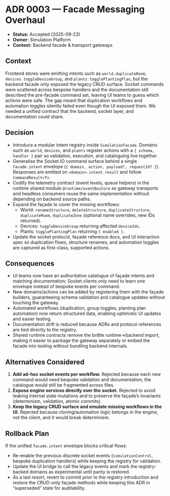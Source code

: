 # ADR 0003 — Facade Messaging Overhaul

- **Status:** Accepted (2025-09-23)
- **Owner:** Simulation Platform
- **Context:** Backend facade & transport gateways

## Context

Frontend stores were emitting intents such as `world.duplicateRoom`,
`devices.toggleDeviceGroup`, and `plants.togglePlantingPlan`, but the backend
facade only exposed the legacy CRUD surface. Socket commands were scattered
across bespoke handlers and the documentation still described the pre-facade
command set, leaving UI teams to guess which actions were safe. The gap meant
that duplication workflows and automation toggles silently failed even though
the UI exposed them. We needed a unified contract that the backend, socket
layer, and documentation could share.

## Decision

- Introduce a modular intent registry inside `SimulationFacade`. Domains such as
  `world`, `devices`, and `plants` register actions with a `{ schema, handler }`
  pair so validation, execution, and cataloguing live together.
- Generalise the Socket.IO command surface behind a single
  `facade.intent` envelope (`{ domain, action, payload?, requestId? }`).
  Responses are emitted on `<domain>.intent.result` and follow
  `CommandResult<T>`.
- Codify the telemetry contract (event levels, queue helpers) in the runtime
  shared module `@runtime/eventBusCore` so gateway transports and headless
  consumers reuse the same implementation without depending on backend source
  paths.
- Expand the façade to cover the missing workflows:
  - World: `renameStructure`, `deleteStructure`, `duplicateStructure`,
    `duplicateRoom`, `duplicateZone` (optional name overrides, new IDs returned).
  - Devices: `toggleDeviceGroup` returning affected `deviceIds`.
  - Plants: `togglePlantingPlan` returning `{ enabled }`.
- Update the socket protocol, façade reference docs, and UI interaction spec so
  duplication flows, structure renames, and automation toggles are captured as
  first-class, supported actions.

## Consequences

- UI teams now have an authoritative catalogue of façade intents and matching
  documentation; Socket clients only need to learn one envelope instead of
  bespoke events per command.
- New domains/actions can be added by registering them with the façade builders,
  guaranteeing schema validation and catalogue updates without touching the
  gateway.
- Automated workflows (duplication, group toggles, planting plan automation) now
  return structured data, enabling optimistic UI updates and easier testing.
- Documentation drift is reduced because ADRs and protocol references are tied
  directly to the registry.
- Shared runtime contracts remove the brittle runtime→backend import, making it
  easier to package the gateway separately or embed the facade into tooling
  without bundling backend internals.

## Alternatives Considered

1. **Add ad-hoc socket events per workflow.** Rejected because each new command
   would need bespoke validation and documentation; the catalogue would still be
   fragmented across files.
2. **Expose engine services directly over the socket.** Rejected to avoid
   leaking internal state mutations and to preserve the façade’s invariants
   (determinism, validation, atomic commits).
3. **Keep the legacy CRUD surface and emulate missing workflows in the UI.**
   Rejected because cloning/automation logic belongs in the engine, not the
   client, and it would break determinism.

## Rollback Plan

If the unified `facade.intent` envelope blocks critical flows:

- Re-enable the previous discrete socket events (`simulationControl`,
  bespoke duplication handlers) while keeping the registry for validation.
- Update the UI bridge to call the legacy events and mark the registry-backed
  domains as experimental until parity is restored.
- As a last resort, revert to commit prior to the registry introduction and
  restore the CRUD-only façade methods while keeping this ADR in “superseded”
  state for auditability.

